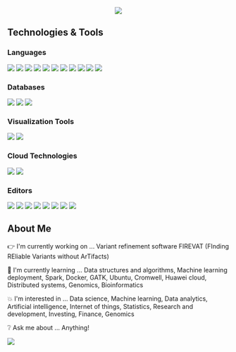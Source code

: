 <p align="center">
  <img src="https://user-images.githubusercontent.com/45563371/88962170-a585ce00-d2d8-11ea-8b71-3c014f8925d8.gif" />
</p>

## Technologies & Tools

### Languages
![](https://img.shields.io/badge/Code-Python-informational?style=plastic&logo=Python&logoColor=white&color=ff69b4)
![](https://img.shields.io/badge/Code-R-informational?style=plastic&logo=R&logoColor=white&color=ff69b4)
![](https://img.shields.io/badge/Code-SQL-informational?style=plastic&logo=MySQL&logoColor=white&color=ff69b4)
![](https://img.shields.io/badge/Code-Scala-informational?style=plastic&logo=Scala&logoColor=white&color=ff69b4)
![](https://img.shields.io/badge/Code-C-informational?style=plastic&logo=C&logoColor=white&color=ff69b4)
![](https://img.shields.io/badge/Code-C++-informational?style=plastic&logo=c%2B%2B&logoColor=white&color=ff69b4)
![](https://img.shields.io/badge/Code-Octave-informational?style=plastic&logo=Octave&logoColor=white&color=ff69b4)
![](https://img.shields.io/badge/Code-MATLAB-informational?style=plastic&logo=Octave&logoColor=white&color=ff69b4)
![](https://img.shields.io/badge/Code-HTML-informational?style=plastic&logo=HTML5&logoColor=white&color=ff69b4)
![](https://img.shields.io/badge/Code-CSS-informational?style=plastic&logo=CSS3&logoColor=white&color=ff69b4)
![](https://img.shields.io/badge/Code-JavaScript-informational?style=plastic&logo=JavaScript&logoColor=white&color=ff69b4)

### Databases
![](https://img.shields.io/badge/Database-MySQL-informational?style=plastic&logo=MySQL&logoColor=white&color=ff69b4)
![](https://img.shields.io/badge/Database-MongoDB-informational?style=plastic&logo=MongoDB&logoColor=white&color=ff69b4)
![](https://img.shields.io/badge/Database-Microsoft_Access-informational?style=plastic&logo=Microsoft-Access&logoColor=white&color=ff69b4)

### Visualization Tools
![](https://img.shields.io/badge/Visualization_Tools-Tableau-informational?style=plastic&logo=Tableau&logoColor=white&color=ff69b4)
![](https://img.shields.io/badge/Visualization_Tools-Power_BI-informational?style=plastic&logo=Power-BI&logoColor=white&color=ff69b4)

### Cloud Technologies
![](https://img.shields.io/badge/Cloud-Amazon_Web_Services-informational?style=plastic&logo=Amazon-AWS&logoColor=white&color=ff69b4)
![](https://img.shields.io/badge/Cloud-Huawei_Cloud-informational?style=plastic&logo=Huawei&logoColor=white&color=ff69b4)

### Editors
![](https://img.shields.io/badge/Editor-PyCharm-informational?style=plastic&logo=PyCharm&logoColor=white&color=ff69b4)
![](https://img.shields.io/badge/Editor-Spyder-informational?style=plastic&logo=Spyder-IDE&logoColor=white&color=ff69b4)
![](https://img.shields.io/badge/Editor-RStudio-informational?style=plastic&logo=RStudio&logoColor=white&color=ff69b4)
![](https://img.shields.io/badge/Editor-Visual_Studio-informational?style=plastic&logo=Visual-Studio&logoColor=white&color=ff69b4)
![](https://img.shields.io/badge/Editor-Visual_Studio_Code-informational?style=plastic&logo=Visual-Studio-Code&logoColor=white&color=ff69b4)
![](https://img.shields.io/badge/Editor-IntelliJ_IDEA-informational?style=plastic&logo=IntelliJ-IDEA&logoColor=white&color=ff69b4)
![](https://img.shields.io/badge/Editor-Atom-informational?style=plastic&logo=Atom&logoColor=white&color=ff69b4)
![](https://img.shields.io/badge/Editor-Sublime_Text-informational?style=plastic&logo=Sublime-Text&logoColor=white&color=ff69b4)

## About Me

:point_right: I'm currently working on ... Variant refinement software FIREVAT (FInding REliable Variants without ArTifacts)

:information_desk_person: I'm currently learning ... Data structures and algorithms, Machine learning deployment, Spark, Docker, GATK, Ubuntu, Cromwell, Huawei cloud, Distributed systems, Genomics, Bioinformatics

:boom: I'm interested in ... Data science, Machine learning, Data analytics, Artificial intelligence, Internet of things, Statistics, Research and development, Investing, Finance,  Genomics

:grey_question: Ask me about ... Anything!

![](https://komarev.com/ghpvc/?username=denistanjingyu&color=ff69b4&style=plastic)
